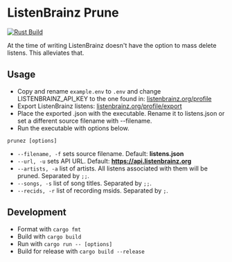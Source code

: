 # ListenBrainz Prune

[![Rust Build](https://github.com/Luukuton/prunez/actions/workflows/rust.yml/badge.svg)](https://github.com/Luukuton/prunez/actions/workflows/rust.yml)

At the time of writing ListenBrainz doesn't have the option to mass delete listens. This alleviates that. 

## Usage

- Copy and rename `example.env` to `.env` and change LISTENBRAINZ_API_KEY to the one found in: [listenbrainz.org/profile](https://listenbrainz.org/profile)
- Export ListenBrainz listens: [listenbrainz.org/profile/export](https://listenbrainz.org/profile/export)
- Place the exported .json with the executable. Rename it to listens.json or set a different source filename with --filename.
- Run the executable with options below.

```prunez [options]```

- `--filename, -f` sets source filename. Default: **listens.json**
- `--url, -u` sets API URL. Default: **https://api.listenbrainz.org**
- `--artists, -a` list of artists. All listens associated with them will be pruned. Separated by `;;`.
- `--songs, -s` list of song titles. Separated by `;;`.
- `--recids, -r` list of recording msids. Separated by `;`.

## Development

- Format with `cargo fmt`
- Build with `cargo build`
- Run with `cargo run -- [options]`
- Build for release with `cargo build --release`
